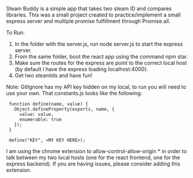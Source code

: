  Steam Buddy is a simple app that takes two steam ID and compares libraries.
 This was a small project created to practice/implement a small express server
 and multiple promise fulfillment through Promise.all.

 To Run:

 1) In the folder with the server.js, run node server.js to start the express
 server.
 2) From the same folder, boot the react app using the command npm star.
 3) Make sure the routes for the express are point to the correct local
 host (by default I have the express loading localhost:4000).
 4) Get two steamIds and have fun!

 Note: GitIgnore has my API key hidden on my local, to run you will need to
 use your own. That constants.js looks like the following:

     function define(name, value) {
       Object.defineProperty(exports, name, {
         value: value,
         enumerable: true
       });
     }

     define("KEY", <MY KEY HERE>);

 I am using the chrome extension to allow-control-allow-origin * in order to
 talk between my two local hosts (one for the react frontend, one for the
   express backend). If you are having issues, please consider adding
   this extension.
